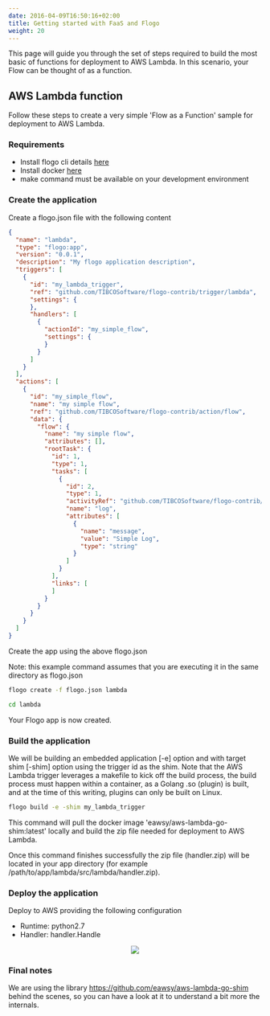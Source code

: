 ```yaml
---
date: 2016-04-09T16:50:16+02:00
title: Getting started with FaaS and Flogo
weight: 20
---
```


This page will guide you through the set of steps required to build the most basic of functions for deployment to AWS Lambda. In this scenario, your Flow can be thought of as a function.

## AWS Lambda function

Follow these steps to create a very simple 'Flow as a Function' sample for deployment to AWS Lambda.

### Requirements

- Install flogo cli details [here](https://github.com/TIBCOSoftware/flogo-cli#installation)
- Install docker [here](https://docs.docker.com/engine/installation/)
- make command must be available on your development environment

### Create the application

Create a flogo.json file with the following content

```json
{
  "name": "lambda",
  "type": "flogo:app",
  "version": "0.0.1",
  "description": "My flogo application description",
  "triggers": [
    {
      "id": "my_lambda_trigger",
      "ref": "github.com/TIBCOSoftware/flogo-contrib/trigger/lambda",
      "settings": {
      },
      "handlers": [
        {
          "actionId": "my_simple_flow",
          "settings": {
          }
        }
      ]
    }
  ],
  "actions": [
    {
      "id": "my_simple_flow",
      "name": "my simple flow",
      "ref": "github.com/TIBCOSoftware/flogo-contrib/action/flow",
      "data": {
        "flow": {
          "name": "my simple flow",
          "attributes": [],
          "rootTask": {
            "id": 1,
            "type": 1,
            "tasks": [
              {
                "id": 2,
                "type": 1,
                "activityRef": "github.com/TIBCOSoftware/flogo-contrib/activity/log",
                "name": "log",
                "attributes": [
                  {
                    "name": "message",
                    "value": "Simple Log",
                    "type": "string"
                  }
                ]
              }
            ],
            "links": [
            ]
          }
        }
      }
    }
  ]
}
```

Create the app using the above flogo.json

Note: this example command assumes that you are executing it in the same directory as flogo.json

```bash
flogo create -f flogo.json lambda

cd lambda
```

Your Flogo app is now created. 


### Build the application

We will be building an embedded application [-e] option and with target shim [-shim] option using the trigger id as the shim. Note that the AWS Lambda trigger leverages a makefile to kick off the build process, the build process must happen within a container, as a Golang .so (plugin) is built, and at the time of this writing, plugins can only be built on Linux.

```bash
flogo build -e -shim my_lambda_trigger
```

This command will pull the docker image 'eawsy/aws-lambda-go-shim:latest' locally and build the zip file needed for deployment to AWS Lambda.

Once this command finishes successfully the zip file (handler.zip) will be located in your app directory (for example /path/to/app/lambda/src/lambda/handler.zip).


### Deploy the application

Deploy to AWS providing the following configuration
- Runtime: python2.7
- Handler: handler.Handle

<p align="center">
   <img src="https://github.com/eawsy/aws-lambda-go-shim/blob/master/asset/aws_config-preview.png" align="center">
</p>

### Final notes

We are using the library https://github.com/eawsy/aws-lambda-go-shim behind the scenes, so you can have a look at it to understand a bit more the internals.